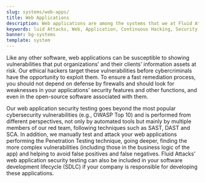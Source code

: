 ```yaml
---
slug: systems/web-apps/
title: Web Applications
description: Web applications are among the systems that we at Fluid Attacks help you evaluate to detect security vulnerabilities that you can subsequently remediate.
keywords: luid Attacks, Web, Application, Continuous Hacking, Security, System, Ethical Hacking, Pentesting
banner: bg-systems
template: system
---
```


<div class="paragraph fw3 f5 lh-2">

Like any other software, web applications can be susceptible to showing
vulnerabilities that put organizations’ and their clients’ information
assets at risk. Our ethical hackers target these vulnerabilities before
cybercriminals have the opportunity to exploit them. To ensure a fast
remediation process, you should not depend on defense by firewalls and
should look for weaknesses in your applications’ security features and
other functions, and even in the open-source software associated with
them.

</div>

<div class="paragraph fw3 f5 lh-2">

Our web application security testing goes beyond the most popular
cybersecurity vulnerabilities (e.g., OWASP Top 10) and is performed from
different perspectives, not only by automated tools but mainly by
multiple members of our red team, following techniques such as SAST,
DAST and SCA. In addition, we manually test and attack your web
applications performing the Penetration Testing technique, going deeper,
finding the more complex vulnerabilities (including those in the
business logic of the app) and helping to avoid false positives and
false negatives. Fluid Attacks’ web application security testing can
also be included in your software development lifecycle (SDLC) if your
company is responsible for developing these applications.

</div>
